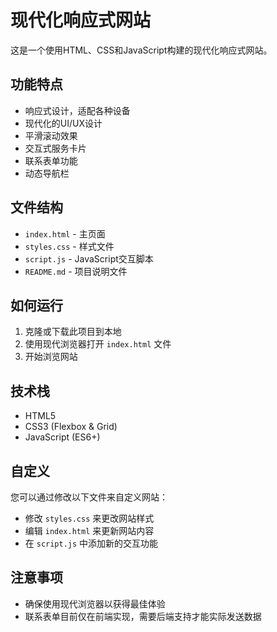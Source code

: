 # 现代化响应式网站

这是一个使用HTML、CSS和JavaScript构建的现代化响应式网站。

## 功能特点

- 响应式设计，适配各种设备
- 现代化的UI/UX设计
- 平滑滚动效果
- 交互式服务卡片
- 联系表单功能
- 动态导航栏

## 文件结构

- `index.html` - 主页面
- `styles.css` - 样式文件
- `script.js` - JavaScript交互脚本
- `README.md` - 项目说明文件

## 如何运行

1. 克隆或下载此项目到本地
2. 使用现代浏览器打开 `index.html` 文件
3. 开始浏览网站

## 技术栈

- HTML5
- CSS3 (Flexbox & Grid)
- JavaScript (ES6+)

## 自定义

您可以通过修改以下文件来自定义网站：

- 修改 `styles.css` 来更改网站样式
- 编辑 `index.html` 来更新网站内容
- 在 `script.js` 中添加新的交互功能

## 注意事项

- 确保使用现代浏览器以获得最佳体验
- 联系表单目前仅在前端实现，需要后端支持才能实际发送数据 